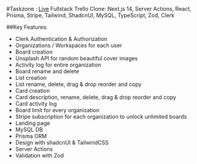 #Taskzone : [Live](https://taskzone.vercel.app)
Fullstack Trello Clone: Next.js 14, Server Actions, React, Prisma, Stripe, Tailwind, ShadcnUI, MySQL, TypeScript, Zod, Clerk

##Key Features:
- Clerk Authentication & Authorization
- Organizations / Workspaces for each user
- Board creation
- Unsplash API for random beautiful cover images
- Activity log for entire organization
- Board rename and delete
- List creation
- List rename, delete, drag & drop reorder and copy
- Card creation
- Card description, rename, delete, drag & drop reorder and copy
- Card activity log
- Board limit for every organization
- Stripe subscription for each organization to unlock unlimited boards
- Landing page
- MySQL DB
- Prisma ORM
- Design with shadcnUI & TailwindCSS
- Server Actions
- Validation with Zod